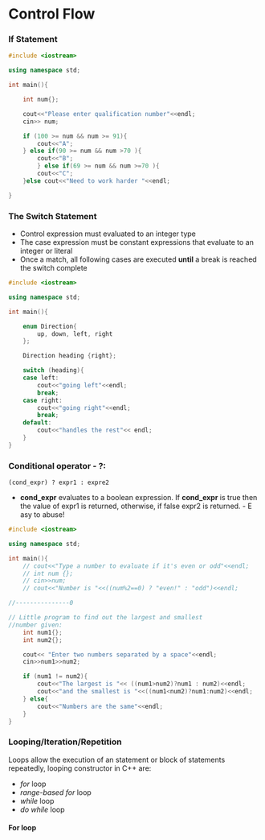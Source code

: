 # Control Flow

### If Statement 

```C++
#include <iostream>

using namespace std;

int main(){

    int num{};

    cout<<"Please enter qualification number"<<endl;
    cin>> num;

    if (100 >= num && num >= 91){
        cout<<"A";
    } else if(90 >= num && num >70 ){
        cout<<"B";
        } else if(69 >= num && num >=70 ){
        cout<<"C";
    }else cout<<"Need to work harder "<<endl;

}
```

### The Switch Statement

- Control expression must evaluated to an integer type
- The case expression must be constant expressions that evaluate to an integer or literal 
- Once a match,  all following cases are executed **until** a break is reached the switch complete  

```C++ 
#include <iostream>

using namespace std;

int main(){

    enum Direction{
        up, down, left, right
    };

    Direction heading {right};

    switch (heading){
    case left:
        cout<<"going left"<<endl;
        break;
    case right:
        cout<<"going right"<<endl;
        break;
    default:
        cout<<"handles the rest"<< endl;
    }
}
```

### Conditional operator - ?:

`(cond_expr) ? expr1 : expre2`

- **cond_expr** evaluates to a boolean expression. If **cond_expr** is true then the value of expr1 is returned, otherwise, if false expr2 is returned.  - E    asy to abuse!

```C++
#include <iostream>

using namespace std;

int main(){
    // cout<<"Type a number to evaluate if it's even or odd"<<endl;
    // int num {};
    // cin>>num;
    // cout<<"Number is "<<((num%2==0) ? "even!" : "odd")<<endl;

//---------------0

// Little program to find out the largest and smallest 
//number given:
    int num1{};
    int num2{};

    cout<< "Enter two numbers separated by a space"<<endl;
    cin>>num1>>num2;

    if (num1 != num2){
        cout<<"The largest is "<< ((num1>num2)?num1 : num2)<<endl;
        cout<<"and the smallest is "<<((num1<num2)?num1:num2)<<endl;
    } else{
        cout<<"Numbers are the same"<<endl;
    }
}
```

### Looping/Iteration/Repetition

Loops allow the execution of an statement or block of statements repeatedly, looping constructor in C++ are:

- *for* loop
- *range-based for* loop
- *while* loop
- *do while* loop 

#### For loop
```C++

```